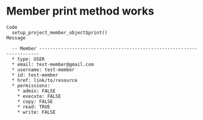 # Member print method works

    Code
      setup_project_member_object$print()
    Message
      
      -- Member ----------------------------------------------------------------------
      * type: USER
      * email: test-member@gmail.com
      * username: test-member
      * id: test-member
      * href: link/to/resource
      * permissions:
        * admin: FALSE
        * execute: FALSE
        * copy: FALSE
        * read: TRUE
        * write: FALSE

